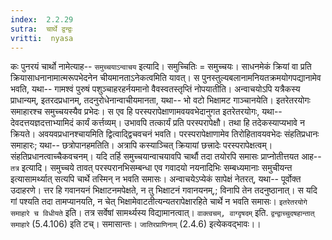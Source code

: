 ```yaml
---
index:  2.2.29
sutra:  चार्थे द्वन्द्वः
vritti:  nyasa
---
```


कः पुनरयं चार्थो नामेत्याह-- `समुच्चयाऽन्वाचय` इत्यादि। समुच्चितिः = समुच्चयः। साधनमेकं क्रियां वा प्रति क्रियासाधनानामात्मरूपभेदनेन चीयमानताऽनेकत्वमिति यावत्। स पुनस्तुल्यबलानामनियतक्रमयोगपद्यानामेव भवति, यथा-- गामश्वं पुरुषं पशुञ्चाहरहर्नयमानो वैवस्वतस्तृप्तिं नोपयातीति। अन्वाचयोऽपि यत्रैकस्य प्राधान्यम्, इतरदप्रधानम्, तदनुरोधेनान्वाचीयमानता, यथा-- भो वटो भिक्षामट गाञ्चानयेति। इतरेतरयोगः समाहारश्च समुच्चयस्यैव प्रभेदः। स एव हि परस्परापेक्षाणामवयवभेदानुगत इतरेतरयोगः, यथा-- देवदत्तयज्ञदत्ताभ्यामिदं कार्यं कर्त्तव्यम्। उभावपि तत्कार्यं प्रति परस्परापेक्षौ। तथा हि तदेकस्याप्यभावे न क्रियते। अवयवप्रधानश्चायमिति द्वित्वाद्द्विचवचनं भवति। परस्परापेक्षाणामेव तिरोहितावयवभेदः संहतिप्रधानः समाहारः; यथा-- छत्रोपानहमतिति। अत्रापि कस्याञ्चित् क्रियायां छत्त्रादेः परस्परापेक्षत्वम्। संहतिप्रधानत्वाच्चैकवचनम्। यदि तर्हि समुच्चयान्वाचयावपि चार्थौ तदा तयोरपि समासः प्राप्नोतीत्तयत आह-- `तत्र` इत्यादि। समुच्चये तावत् परस्परानभिसम्बन्धा एव गवादयो नयनादिभिः सम्बध्यमानाः समुचीयन्त इत्यासामर्थ्यात् सत्यपि चार्थे तस्मिन् न भवति समासः। अन्वाचयेऽप्येकं सापेक्षं नेतरत्, यथा-- पूर्वोक्त उदाहरणे। त्तर हि गवानयनं भिक्षाटनमपेक्षते, न तु भिक्षाटनं गवानयनम्,; विनापि तेन तदनुष्ठानात्। स यदि गां पश्यति तदा तामप्यानयति, न चेत् भिक्षामेवाटतीत्यन्यतरापेक्षारहिते चार्थे न भवति समासः। `इतरेतरयोगे समाहारे च विधीयते` इति। तत्र सर्वेषां सामर्थ्यस्य विद्यामानत्वात्। `वाक्त्वचम्, वाग्दृषदम्` इति. `द्वन्द्वाच्चुदषहान्तात् समाहारे` (5.4.106) इति टच्। समासान्तः। `जातिरप्राणिनाम्` (2.4.6) इत्येकवद्भावः।।

